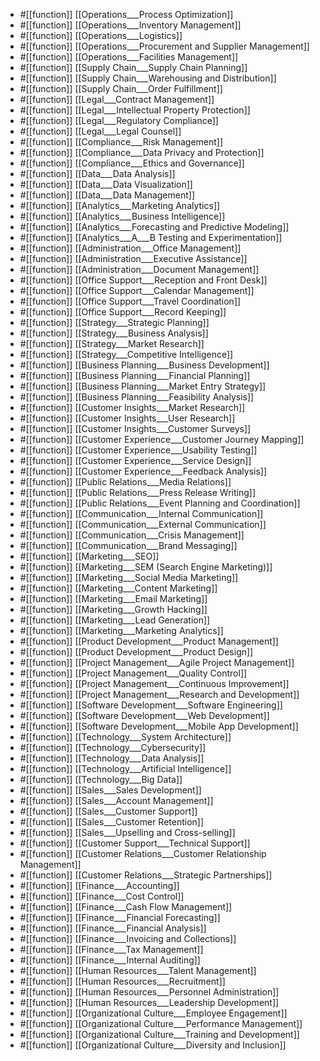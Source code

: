 
- #[[function]]  [[Operations___Process Optimization]]
- #[[function]]  [[Operations___Inventory Management]]
- #[[function]]  [[Operations___Logistics]]
- #[[function]]  [[Operations___Procurement and Supplier Management]]
- #[[function]]  [[Operations___Facilities Management]]
- #[[function]]  [[Supply Chain___Supply Chain Planning]]
- #[[function]]  [[Supply Chain___Warehousing and Distribution]]
- #[[function]]  [[Supply Chain___Order Fulfillment]]
- #[[function]]  [[Legal___Contract Management]]
- #[[function]]  [[Legal___Intellectual Property Protection]]
- #[[function]]  [[Legal___Regulatory Compliance]]
- #[[function]]  [[Legal___Legal Counsel]]
- #[[function]]  [[Compliance___Risk Management]]
- #[[function]]  [[Compliance___Data Privacy and Protection]]
- #[[function]]  [[Compliance___Ethics and Governance]]
- #[[function]]  [[Data___Data Analysis]]
- #[[function]]  [[Data___Data Visualization]]
- #[[function]]  [[Data___Data Management]]
- #[[function]]  [[Analytics___Marketing Analytics]]
- #[[function]]  [[Analytics___Business Intelligence]]
- #[[function]]  [[Analytics___Forecasting and Predictive Modeling]]
- #[[function]]  [[Analytics___A___B Testing and Experimentation]]
- #[[function]]  [[Administration___Office Management]]
- #[[function]]  [[Administration___Executive Assistance]]
- #[[function]]  [[Administration___Document Management]]
- #[[function]]  [[Office Support___Reception and Front Desk]]
- #[[function]]  [[Office Support___Calendar Management]]
- #[[function]]  [[Office Support___Travel Coordination]]
- #[[function]]  [[Office Support___Record Keeping]]
- #[[function]]  [[Strategy___Strategic Planning]]
- #[[function]]  [[Strategy___Business Analysis]]
- #[[function]]  [[Strategy___Market Research]]
- #[[function]]  [[Strategy___Competitive Intelligence]]
- #[[function]]  [[Business Planning___Business Development]]
- #[[function]]  [[Business Planning___Financial Planning]]
- #[[function]]  [[Business Planning___Market Entry Strategy]]
- #[[function]]  [[Business Planning___Feasibility Analysis]]
- #[[function]]  [[Customer Insights___Market Research]]
- #[[function]]  [[Customer Insights___User Research]]
- #[[function]]  [[Customer Insights___Customer Surveys]]
- #[[function]]  [[Customer Experience___Customer Journey Mapping]]
- #[[function]]  [[Customer Experience___Usability Testing]]
- #[[function]]  [[Customer Experience___Service Design]]
- #[[function]]  [[Customer Experience___Feedback Analysis]]
- #[[function]]  [[Public Relations___Media Relations]]
- #[[function]]  [[Public Relations___Press Release Writing]]
- #[[function]]  [[Public Relations___Event Planning and Coordination]]
- #[[function]]  [[Communication___Internal Communication]]
- #[[function]]  [[Communication___External Communication]]
- #[[function]]  [[Communication___Crisis Management]]
- #[[function]]  [[Communication___Brand Messaging]]
- #[[function]]  [[Marketing___SEO]]
- #[[function]]  [[Marketing___SEM (Search Engine Marketing)]]
- #[[function]]  [[Marketing___Social Media Marketing]]
- #[[function]]  [[Marketing___Content Marketing]]
- #[[function]]  [[Marketing___Email Marketing]]
- #[[function]]  [[Marketing___Growth Hacking]]
- #[[function]]  [[Marketing___Lead Generation]]
- #[[function]]  [[Marketing___Marketing Analytics]]
- #[[function]]  [[Product Development___Product Management]]
- #[[function]]  [[Product Development___Product Design]]
- #[[function]]  [[Project Management___Agile Project Management]]
- #[[function]]  [[Project Management___Quality Control]]
- #[[function]]  [[Project Management___Continuous Improvement]]
- #[[function]]  [[Project Management___Research and Development]]
- #[[function]]  [[Software Development___Software Engineering]]
- #[[function]]  [[Software Development___Web Development]]
- #[[function]]  [[Software Development___Mobile App Development]]
- #[[function]]  [[Technology___System Architecture]]
- #[[function]]  [[Technology___Cybersecurity]]
- #[[function]]  [[Technology___Data Analysis]]
- #[[function]]  [[Technology___Artificial Intelligence]]
- #[[function]]  [[Technology___Big Data]]
- #[[function]]  [[Sales___Sales Development]]
- #[[function]]  [[Sales___Account Management]]
- #[[function]]  [[Sales___Customer Support]]
- #[[function]]  [[Sales___Customer Retention]]
- #[[function]]  [[Sales___Upselling and Cross-selling]]
- #[[function]]  [[Customer Support___Technical Support]]
- #[[function]]  [[Customer Relations___Customer Relationship Management]]
- #[[function]]  [[Customer Relations___Strategic Partnerships]]
- #[[function]]  [[Finance___Accounting]]
- #[[function]]  [[Finance___Cost Control]]
- #[[function]]  [[Finance___Cash Flow Management]]
- #[[function]]  [[Finance___Financial Forecasting]]
- #[[function]]  [[Finance___Financial Analysis]]
- #[[function]]  [[Finance___Invoicing and Collections]]
- #[[function]]  [[Finance___Tax Management]]
- #[[function]]  [[Finance___Internal Auditing]]
- #[[function]]  [[Human Resources___Talent Management]]
- #[[function]]  [[Human Resources___Recruitment]]
- #[[function]]  [[Human Resources___Personnel Administration]]
- #[[function]]  [[Human Resources___Leadership Development]]
- #[[function]]  [[Organizational Culture___Employee Engagement]]
- #[[function]]  [[Organizational Culture___Performance Management]]
- #[[function]]  [[Organizational Culture___Training and Development]]
- #[[function]]  [[Organizational Culture___Diversity and Inclusion]]












